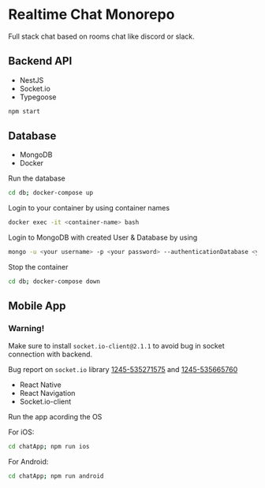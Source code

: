 # Realtime Chat Monorepo

Full stack chat based on rooms chat like discord or slack.

## Backend API

- NestJS
- Socket.io 
- Typegoose

```sh
npm start
```

## Database

- MongoDB
- Docker

Run the database

```sh
cd db; docker-compose up
```

Login to your container by using container names

```sh
docker exec -it <container-name> bash
```

Login to MongoDB with created User & Database by using

```sh
mongo -u <your username> -p <your password> --authenticationDatabase <your database name>
```

Stop the container

```sh
cd db; docker-compose down
```

## Mobile App

### Warning!

Make sure to install `socket.io-client@2.1.1` to avoid bug in socket connection with backend.

Bug report on `socket.io` library [1245-535271575](https://github.com/socketio/socket.io-client/issues/1245#issuecomment-535271575) and [1245-535665760](https://github.com/socketio/socket.io-client/issues/1245#issuecomment-535665760)

- React Native
- React Navigation
- Socket.io-client

Run the app acording the OS

For iOS:

```sh
cd chatApp; npm run ios
```

For Android:

```sh
cd chatApp; npm run android 
```
